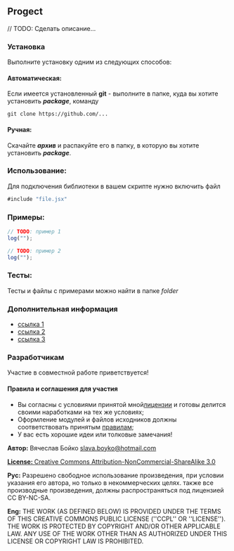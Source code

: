## Progect
// TODO: Сделать описание...

### Установка
Выполните установку одним из следующих способов:
#### Автоматическая:
Если имеется установленный **git** - выполните в папке, куда вы хотите установить ***package***, команду 
```
git clone https://github.com/...
```
#### Ручная:
Скачайте ***архив*** и распакуйте его в папку, в которую вы хотите установить ***package***.

### Использование:
Для подключения библиотеки в вашем скрипте нужно включить файл
```js
#include "file.jsx"
```

### Примеры:
```js
// TODO: пример 1
log("");
```
```js
// TODO: пример 2
log("");
```

### Тесты:
Тесты и файлы с примерами можно найти в папке *folder* 

### Дополнительная информация
* [ссылка 1](#ref1)
* [ссылка 2](#ref2)
* [ссылка 3](#ref3)

### Разработчикам
Участие в совместной работе приветствуется!

#### Правила и соглашения для участия
* Вы согласны с условиями принятой мной[лицензии](#lic) и готовы делится своими наработками на тех же условиях;
* Оформление модулей и файлов исходников должны соответствовать принятым [правилам](#formatstd);
* У вас есть хорошие идеи или толковые замечания!

**Автор:** Вячеслав Бойко <slava.boyko@hotmail.com>

<b id="contrib"><a href="#lic">License: </a></b>
[Creative Commons Attribution-NonCommercial-ShareAlike 3.0](http://creativecommons.org/licenses/by-nc-sa/3.0/)

**Рус:** Разрешено свободное использование произведения, при условии указания его автора, но только в некоммерческих целях. также все производные произведения, должны распространяться под лицензией CC BY-NC-SA.

**Eng:** THE WORK (AS DEFINED BELOW) IS PROVIDED UNDER THE TERMS OF THIS CREATIVE COMMONS PUBLIC LICENSE (''CCPL'' OR ''LICENSE''). THE WORK IS PROTECTED BY COPYRIGHT AND/OR OTHER APPLICABLE LAW. ANY USE OF THE WORK OTHER THAN AS AUTHORIZED UNDER THIS LICENSE OR COPYRIGHT LAW IS PROHIBITED.